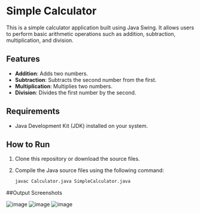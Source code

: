 # Simple Calculator

This is a simple calculator application built using Java Swing. It allows users to perform basic arithmetic operations such as addition, subtraction, multiplication, and division.

## Features

- **Addition**: Adds two numbers.
- **Subtraction**: Subtracts the second number from the first.
- **Multiplication**: Multiplies two numbers.
- **Division**: Divides the first number by the second.

## Requirements

- Java Development Kit (JDK) installed on your system.

## How to Run

1. Clone this repository or download the source files.
2. Compile the Java source files using the following command:

   ```bash
   javac Calculator.java SimpleCalculator.java

##Output Screenshots

![image](https://github.com/user-attachments/assets/80b45a61-b3fd-4ab6-8617-42bec7c2c662)
![image](https://github.com/user-attachments/assets/febc6196-fc92-4877-9ee8-c904787ca2da)
![image](https://github.com/user-attachments/assets/af951c81-7a81-46a4-9320-2c4d613bfe15)


